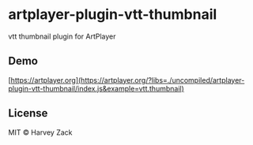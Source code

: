 # artplayer-plugin-vtt-thumbnail

vtt thumbnail plugin for ArtPlayer

## Demo

[https://artplayer.org](https://artplayer.org/?libs=./uncompiled/artplayer-plugin-vtt-thumbnail/index.js&example=vtt.thumbnail)

## License

MIT © Harvey Zack
